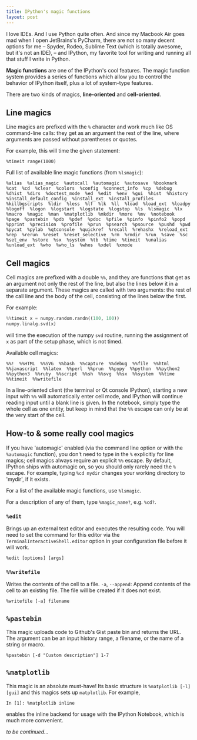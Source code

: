 ```yaml
---
title: IPython's magic functions
layout: post
---
```


I love IDEs. And I use Python quite often. And since my Macbook Air goes mad when I open JetBrains's PyCharm, there are not so many decent options for me – Spyder, Rodeo, Sublime Text (which is totally awesome, but it's not an IDE), – and IPython, my favorite tool for writing and running all that stuff I write in Python.

**Magic functions** are one of the IPython's cool features. The magic function system provides a series of functions which allow you to
control the behavior of IPython itself, plus a lot of system-type
features. 

There are two kinds of magics, **line-oriented** and **cell-oriented**.

## Line magics

Line magics are prefixed with the `%` character and work much like OS
command-line calls: they get as an argument the rest of the line, where
arguments are passed without parentheses or quotes.

For example, this will time the given statement:

```
%timeit range(1000)
```

Full list of available line magic functions (from `%lsmagic`):

```
%alias  %alias_magic  %autocall  %automagic  %autosave  %bookmark  %cat  %cd  %clear  %colors  %config  %connect_info  %cp  %debug  %dhist  %dirs  %doctest_mode  %ed  %edit  %env  %gui  %hist  %history  %install_default_config  %install_ext  %install_profiles  %killbgscripts  %ldir  %less  %lf  %lk  %ll  %load  %load_ext  %loadpy  %logoff  %logon  %logstart  %logstate  %logstop  %ls  %lsmagic  %lx  %macro  %magic  %man  %matplotlib  %mkdir  %more  %mv  %notebook  %page  %pastebin  %pdb  %pdef  %pdoc  %pfile  %pinfo  %pinfo2  %popd  %pprint  %precision  %profile  %prun  %psearch  %psource  %pushd  %pwd  %pycat  %pylab  %qtconsole  %quickref  %recall  %rehashx  %reload_ext  %rep  %rerun  %reset  %reset_selective  %rm  %rmdir  %run  %save  %sc  %set_env  %store  %sx  %system  %tb  %time  %timeit  %unalias  %unload_ext  %who  %who_ls  %whos  %xdel  %xmode
```


## Cell magics

Cell magics are prefixed with a double `%%`, and they are functions that get as an argument not only the rest of the line, but also the lines below it in a
separate argument.  These magics are called with two arguments: the rest of the
call line and the body of the cell, consisting of the lines below the first.

For example:
        
```python
%%timeit x = numpy.random.randn((100, 100))
numpy.linalg.svd(x)
```

will time the execution of the numpy `svd` routine, running the assignment of `x` as part of the setup phase, which is not timed.

Available cell magics:
```
%%!  %%HTML  %%SVG  %%bash  %%capture  %%debug  %%file  %%html  %%javascript  %%latex  %%perl  %%prun  %%pypy  %%python  %%python2  %%python3  %%ruby  %%script  %%sh  %%svg  %%sx  %%system  %%time  %%timeit  %%writefile
```

In a line-oriented client (the terminal or Qt console IPython), starting a new
input with `%%` will automatically enter cell mode, and IPython will continue
reading input until a blank line is given.  In the notebook, simply type the
whole cell as one entity, but keep in mind that the `%%` escape can only be at
the very start of the cell.

## How-to & some really cool magics

If you have 'automagic' enabled (via the command line option or with the `%automagic` function), you don't need to type in the `%` explicitly for line magics; cell magics always require an explicit `%%` escape.  By default,
IPython ships with automagic on, so you should only rarely need the `%` escape. For example, typing `%cd mydir` changes your working directory
to 'mydir', if it exists.

For a list of the available magic functions, use `%lsmagic`.

For a description of any of them, type `%magic_name?`, e.g. `%cd?`.

### `%edit`

Brings up an external text editor and executes the resulting code. You will need to set the command for
this editor via the ``TerminalInteractiveShell.editor`` option in your
configuration file before it will work.

```
%edit [options] [args]
```

### `%%writefile`

Writes the contents of the cell to a file. `-a`, `--append`: Append contents of the cell to an existing file. The file will be created if it does not exist.

```
%writefile [-a] filename
```

## `%pastebin`

This magic uploads code to Github's Gist paste bin and returns the URL. The argument can be an input history range, a filename, or the name of a string or macro.

```
%pastebin [-d "Custom description"] 1-7
```
    
## `%matplotlib`

This magic is an absolute must-have! Its basic structure is `%matplotlib [-l] [gui]` and this magics sets up `matplotlib`. For example, 

```
In [1]: %matplotlib inline
```

enables the inline backend for usage with the IPython Notebook, which is much more convenient.

*to be continued...*
